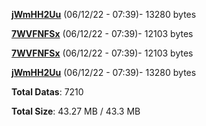 [**jWmHH2Uu**](/data/jWmHH2Uu.txt) (06/12/22 - 07:39)- 13280 bytes

[**7WVFNFSx**](/data/7WVFNFSx.txt) (06/12/22 - 07:39)- 12103 bytes

[**7WVFNFSx**](/data/7WVFNFSx.txt) (06/12/22 - 07:39)- 12103 bytes

[**jWmHH2Uu**](/data/jWmHH2Uu.txt) (06/12/22 - 07:39)- 13280 bytes

**Total Datas**: 7210

**Total Size**: 43.27 MB / 43.3 MB